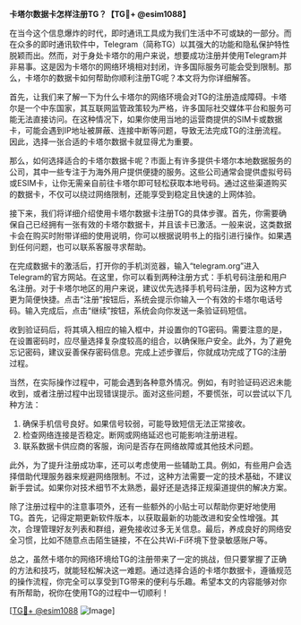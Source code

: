 **卡塔尔数据卡怎样注册TG？【TG💪+ @esim1088】**

在当今这个信息爆炸的时代，即时通讯工具成为我们生活中不可或缺的一部分。而在众多的即时通讯软件中，Telegram（简称TG）以其强大的功能和隐私保护特性脱颖而出。然而，对于身处卡塔尔的用户来说，想要成功注册并使用Telegram并非易事。这是因为卡塔尔的网络环境相对封闭，许多国际服务可能会受到限制。那么，卡塔尔的数据卡如何帮助你顺利注册TG呢？本文将为你详细解答。

首先，让我们来了解一下为什么卡塔尔的网络环境会对TG的注册造成障碍。卡塔尔是一个中东国家，其互联网监管政策较为严格，许多国际社交媒体平台和服务可能无法直接访问。在这种情况下，如果你使用当地的运营商提供的SIM卡或数据卡，可能会遇到IP地址被屏蔽、连接中断等问题，导致无法完成TG的注册流程。因此，选择一张合适的卡塔尔数据卡就显得尤为重要。

那么，如何选择适合的卡塔尔数据卡呢？市面上有许多提供卡塔尔本地数据服务的公司，其中一些专注于为海外用户提供便捷的服务。这些公司通常会提供虚拟号码或ESIM卡，让你无需亲自前往卡塔尔即可轻松获取本地号码。通过这些渠道购买的数据卡，不仅可以绕过网络限制，还能享受到稳定且快速的上网体验。

接下来，我们将详细介绍使用卡塔尔数据卡注册TG的具体步骤。首先，你需要确保自己已经拥有一张有效的卡塔尔数据卡，并且该卡已激活。一般来说，这类数据卡会在购买时附带详细的使用说明，你可以根据说明书上的指引进行操作。如果遇到任何问题，也可以联系客服寻求帮助。

在完成数据卡的激活后，打开你的手机浏览器，输入“telegram.org”进入Telegram的官方网站。在这里，你可以看到两种注册方式：手机号码注册和用户名注册。对于卡塔尔地区的用户来说，建议优先选择手机号码注册，因为这种方式更为简便快捷。点击“注册”按钮后，系统会提示你输入一个有效的卡塔尔电话号码。输入完成后，点击“继续”按钮，系统会向你发送一条验证码短信。

收到验证码后，将其填入相应的输入框中，并设置你的TG密码。需要注意的是，在设置密码时，应尽量选择复杂度较高的组合，以确保账户安全。此外，为了避免忘记密码，建议妥善保存密码信息。完成上述步骤后，你就成功完成了TG的注册过程。

当然，在实际操作过程中，可能会遇到各种意外情况。例如，有时验证码迟迟未能收到，或者注册过程中出现错误提示。面对这些问题，不要慌张，可以尝试以下几种方法：

1. 确保手机信号良好。如果信号较弱，可能导致短信无法正常接收。
2. 检查网络连接是否稳定。断网或网络延迟也可能影响注册进程。
3. 联系数据卡供应商的客服，询问是否存在网络故障或其他技术问题。

此外，为了提升注册成功率，还可以考虑使用一些辅助工具。例如，有些用户会选择借助代理服务器来规避网络限制。不过，这种方法需要一定的技术基础，不建议新手尝试。如果你对技术细节不太熟悉，最好还是选择正规渠道提供的解决方案。

除了注册过程中的注意事项外，还有一些额外的小贴士可以帮助你更好地使用TG。首先，记得定期更新软件版本，以获取最新的功能改进和安全性增强。其次，合理管理好友列表和群组，避免接收过多无关信息。最后，养成良好的网络安全习惯，比如不随意点击陌生链接，不在公共Wi-Fi环境下登录敏感账户等。

总之，虽然卡塔尔的网络环境给TG的注册带来了一定的挑战，但只要掌握了正确的方法和技巧，就能轻松解决这一难题。通过选择合适的卡塔尔数据卡，遵循规范的操作流程，你完全可以享受到TG带来的便利与乐趣。希望本文的内容能够对你有所帮助，祝你在使用TG的过程中一切顺利！

[[TG💪+ @esim1088](https://t.me/s/esim1088) ![Image](https://i.postimg.cc/4NQfJmqS/Snipaste-2025-05-13-00-14-12.png)]